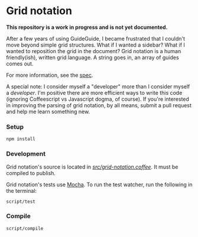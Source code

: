 # Grid notation

**This repository is a work in progress and is not yet documented.**

After a few years of using GuideGuide, I became frustrated that I couldn't move beyond simple grid structures. What if I wanted a sidebar? What if I wanted to reposition the grid in the document? Grid notation is a human friendly(ish), written grid language. A string goes in, an array of guides comes out.

For more information, see the [spec](SPEC.md).

A special note: I consider myself a "developer" more than I consider myself a *developer*. I'm positive there are more efficient ways to write this code (ignoring Coffeescript vs Javascript dogma, of course). If you're interested in improving the parsing of grid notation, by all means, submit a pull request and help me learn something new.

### Setup

```
npm install
```

### Development

Grid notation's source is located in *[src/grid-notation.coffee](src/grid-notation.coffee)*. It must be compiled to publish.

Grid notation's tests use [Mocha](http://visionmedia.github.io/mocha/). To run the test watcher, run the following in the terminal:

```
script/test
```

### Compile

```
script/compile
```
